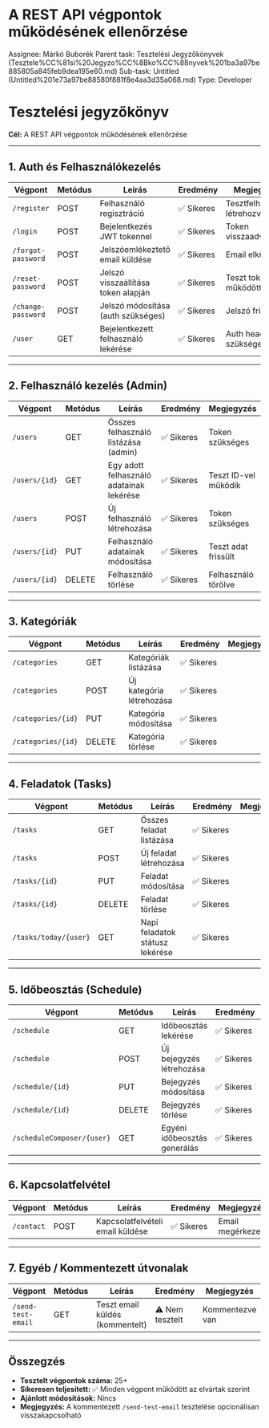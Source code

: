 # A REST API végpontok működésének ellenőrzése

Assignee: Márkó Buborék
Parent task: Tesztelési Jegyzőkönyvek (Tesztele%CC%81si%20Jegyzo%CC%8Bko%CC%88nyvek%201ba3a97be885805a845feb9dea195e60.md)
Sub-task: Untitled (Untitled%201e73a97be88580f881f8e4aa3d35a068.md)
Type: Developer

# Tesztelési jegyzőkönyv

**Cél:** A REST API végpontok működésének ellenőrzése

---

## 1. Auth és Felhasználókezelés

| Végpont | Metódus | Leírás | Eredmény | Megjegyzés |
| --- | --- | --- | --- | --- |
| `/register` | POST | Felhasználó regisztráció | ✅ Sikeres | Tesztfelhasználó létrehozva |
| `/login` | POST | Bejelentkezés JWT tokennel | ✅ Sikeres | Token visszaadva |
| `/forgot-password` | POST | Jelszóemlékeztető email küldése | ✅ Sikeres | Email elküldve |
| `/reset-password` | POST | Jelszó visszaállítása token alapján | ✅ Sikeres | Teszt tokennel működött |
| `/change-password` | POST | Jelszó módosítása (auth szükséges) | ✅ Sikeres | Jelszó frissítve |
| `/user` | GET | Bejelentkezett felhasználó lekérése | ✅ Sikeres | Auth header szükséges |

---

## 2. Felhasználó kezelés (Admin)

| Végpont | Metódus | Leírás | Eredmény | Megjegyzés |
| --- | --- | --- | --- | --- |
| `/users` | GET | Összes felhasználó listázása (admin) | ✅ Sikeres | Token szükséges |
| `/users/{id}` | GET | Egy adott felhasználó adatainak lekérése | ✅ Sikeres | Teszt ID-vel működik |
| `/users` | POST | Új felhasználó létrehozása | ✅ Sikeres | Token szükséges |
| `/users/{id}` | PUT | Felhasználó adatainak módosítása | ✅ Sikeres | Teszt adat frissült |
| `/users/{id}` | DELETE | Felhasználó törlése | ✅ Sikeres | Felhasználó törölve |

---

## 3. Kategóriák

| Végpont | Metódus | Leírás | Eredmény | Megjegyzés |
| --- | --- | --- | --- | --- |
| `/categories` | GET | Kategóriák listázása | ✅ Sikeres |  |
| `/categories` | POST | Új kategória létrehozása | ✅ Sikeres |  |
| `/categories/{id}` | PUT | Kategória módosítása | ✅ Sikeres |  |
| `/categories/{id}` | DELETE | Kategória törlése | ✅ Sikeres |  |

---

## 4. Feladatok (Tasks)

| Végpont | Metódus | Leírás | Eredmény | Megjegyzés |
| --- | --- | --- | --- | --- |
| `/tasks` | GET | Összes feladat listázása | ✅ Sikeres |  |
| `/tasks` | POST | Új feladat létrehozása | ✅ Sikeres |  |
| `/tasks/{id}` | PUT | Feladat módosítása | ✅ Sikeres |  |
| `/tasks/{id}` | DELETE | Feladat törlése | ✅ Sikeres |  |
| `/tasks/today/{user}` | GET | Napi feladatok státusz lekérése | ✅ Sikeres |  |

---

## 5. Időbeosztás (Schedule)

| Végpont | Metódus | Leírás | Eredmény | Megjegyzés |
| --- | --- | --- | --- | --- |
| `/schedule` | GET | Időbeosztás lekérése | ✅ Sikeres |  |
| `/schedule` | POST | Új bejegyzés létrehozása | ✅ Sikeres |  |
| `/schedule/{id}` | PUT | Bejegyzés módosítása | ✅ Sikeres |  |
| `/schedule/{id}` | DELETE | Bejegyzés törlése | ✅ Sikeres |  |
| `/scheduleComposer/{user}` | GET | Egyéni időbeosztás generálás | ✅ Sikeres | Működő logika |

---

## 6. Kapcsolatfelvétel

| Végpont | Metódus | Leírás | Eredmény | Megjegyzés |
| --- | --- | --- | --- | --- |
| `/contact` | POST | Kapcsolatfelvételi email küldése | ✅ Sikeres | Email megérkezett |

---

## 7. Egyéb / Kommentezett útvonalak

| Végpont | Metódus | Leírás | Eredmény | Megjegyzés |
| --- | --- | --- | --- | --- |
| `/send-test-email` | GET | Teszt email küldés (kommentelt) | ⚠️ Nem tesztelt | Kommentezve van |

---

## Összegzés

- **Tesztelt végpontok száma:** 25+
- **Sikeresen teljesített:** ✅ Minden végpont működött az elvártak szerint
- **Ajánlott módosítások:** Nincs
- **Megjegyzés:** A kommentezett `/send-test-email` tesztelése opcionálisan visszakapcsolható